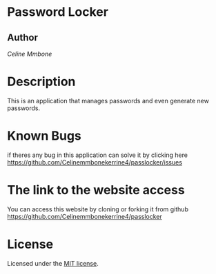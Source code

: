# Password Locker
## Author
*Celine Mmbone*
# Description
This is an application that  manages  passwords and even generate new passwords.
# Known Bugs
if theres any bug in this application can solve it by clicking here https://github.com/Celinemmbonekerrine4/passlocker/issues
# The link to the website access
You can access this website by cloning or forking it from github
https://github.com/Celinemmbonekerrine4/passlocker

# License
Licensed under the  [MIT license](LICENSE).